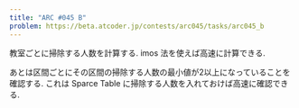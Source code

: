 ```yaml
---
title: "ARC #045 B"
problem: https://beta.atcoder.jp/contests/arc045/tasks/arc045_b
---
```

教室ごとに掃除する人数を計算する. imos 法を使えば高速に計算できる.

あとは区間ごとにその区間の掃除する人数の最小値が2以上になっていることを確認する. これは Sparce Table に掃除する人数を入れておけば高速に確認できる.
